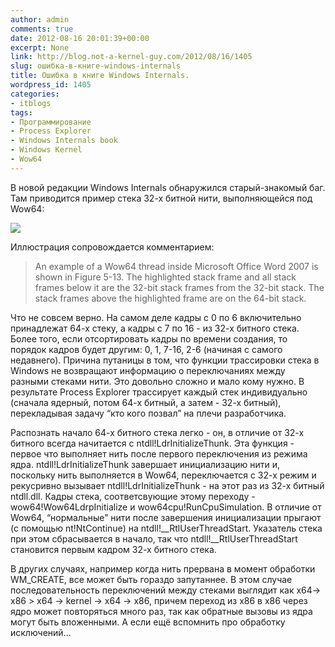 ```yaml
---
author: admin
comments: true
date: 2012-08-16 20:01:39+00:00
excerpt: None
link: http://blog.not-a-kernel-guy.com/2012/08/16/1405
slug: ошибка-в-книге-windows-internals
title: Ошибка в книге Windows Internals.
wordpress_id: 1405
categories:
- itblogs
tags:
- Программирование
- Process Explorer
- Windows Internals book
- Windows Kernel
- Wow64
---
```


В новой редакции Windows Internals обнаружился старый-знакомый баг. Там приводится пример стека 32-х битной нити, выполняющейся под Wow64:

[![](http://blog.not-a-kernel-guy.com/wp-content/uploads/2012/08/wow64_stack.png)](http://blog.not-a-kernel-guy.com/wp-content/uploads/2012/08/wow64_stack.png)

Иллюстрация сопровождается комментарием:

> An example of a Wow64 thread inside Microsoft Office Word 2007 is shown in Figure 5-13. The highlighted stack frame and all stack frames below it are the 32-bit stack frames from the 32-bit stack. The stack frames above the highlighted frame are on the 64-bit stack.

Что не совсем верно. На самом деле кадры с 0 по 6 включительно принадлежат 64-х стеку, а кадры с 7 по 16 - из 32-х битного стека. Более того, если отсортировать кадры по времени создания, то порядок кадров будет другим: 0, 1, 7-16, 2-6 (начиная с самого недавнего). Причина путаницы в том, что функции трассировки стека в Windows не возвращают информацию о переключаниях между разными стеками нити. Это довольно сложно и мало кому нужно. В результате Process Explorer трассирует каждый стек индивидуально (сначала ядерный, потом 64-х битный, а затем - 32-х битный), перекладывая задачу “кто кого позвал” на плечи разработчика.

Распознать начало 64-х битного стека легко - он, в отличие от 32-х битного всегда начитается с ntdll!LdrInitializeThunk. Эта функция - первое что выполняет нить после первого переключения из режима ядра. ntdll!LdrInitializeThunk завершает инициализацию нити и, поскольку нить выполняется в Wow64, переключается с 32-х режим и рекусривно вызывает ntdll!LdrInitializeThunk - на этот раз из 32-х битный ntdll.dll. Кадры стека, соответсвующие этому переходу - wow64!Wow64LdrpInitialize и wow64cpu!RunCpuSimulation. В отличие от Wow64, “нормальные” нити после завершения инициализации прыгают (с помощью nt!NtContinue) на ntdll!__RtlUserThreadStart. Указатель стека при этом сбрасывается в начало, так что ntdll!__RtlUserThreadStart становится первым кадром 32-х битного стека.

В других случаях, например когда нить прервана в момент обработки WM_CREATE, все может быть гораздо запутаннее. В этом случае последовательность переключений между стеками выглядит как x64-> x86 > x64 -> kernel -> x64 -> x86, причем переход из x86 в x86 через ядро может повторяться много раз, так как обратные вызовы из ядра могут быть вложенными. А если ещё вспомнить про обработку исключений...
